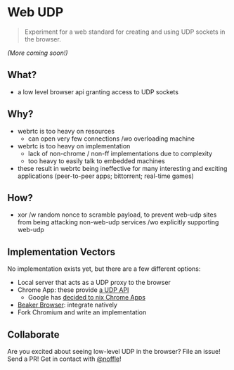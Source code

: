 # Web UDP
> Experiment for a web standard for creating and using UDP sockets in the browser.

*(More coming soon!)*

## What?

- a low level browser api granting access to UDP sockets

## Why?

- webrtc is too heavy on resources
  - can open very few connections /wo overloading machine
- webrtc is too heavy on implementation
  - lack of non-chrome / non-ff implementations due to complexity
  - too heavy to easily talk to embedded machines
- these result in webrtc being ineffective for many interesting and exciting
  applications (peer-to-peer apps; bittorrent; real-time games)

## How?

- xor /w random nonce to scramble payload, to prevent web-udp sites from being
  attacking non-web-udp services /wo explicitly supporting web-udp

## Implementation Vectors

No implementation exists yet, but there are a few different options:

- Local server that acts as a UDP proxy to the browser
- Chrome App: these provide [a UDP API](https://developer.chrome.com/apps/sockets_udp)
  - Google has [decided to nix Chrome Apps](https://blog.chromium.org/2016/08/from-chrome-apps-to-web.html)
- [Beaker Browser](https://github.com/beakerbrowser/beaker): integrate natively
- Fork Chromium and write an implementation

## Collaborate

Are you excited about seeing low-level UDP in the browser? File an issue! Send a
PR! Get in contact with [@noffle](https://twitter.com/noffle)!
